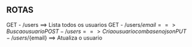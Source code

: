 ## ROTAS

GET - /users            ==> Lista todos os usuarios
GET - /users/${email}   ==> Busca o usuario
POST - /users           ==> Cria o usuario com base no json
PUT - /users/${email}   ==> Atualiza o usuario